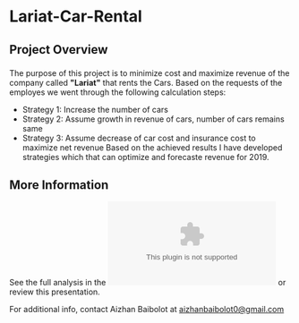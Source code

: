 # Lariat-Car-Rental
## Project Overview <p>
The purpose of this  project is to minimize cost and maximize revenue of the company called **"Lariat"** that rents the Cars. Based on the requests of the employes 
we went through the following calculation steps:
* Strategy 1: Increase the number of cars
* Strategy 2: Assume growth in revenue of cars, number of cars remains same
* Strategy 3: Assume decrease of car cost and insurance cost to maximize net revenue
Based on the achieved results I have developed strategies which that can optimize and forecaste revenue for 2019. 

## More Information
See the full analysis in the ![Model](https://github.com/Aizhanbaibolot/Car_Rental/blob/main/capstone%201.xlsx) or review this presentation.

For additional info, contact Aizhan Baibolot at []()aizhanbaibolot0@gmail.com
